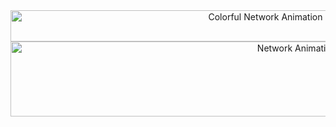 <div align="center">
  <img src="giphy.gif" width="800" height="50" alt="Colorful Network Animation">
</div>

<div align="center"> <img src="banner-animation.gif" width="900" height="120" alt="Network Animation"> </div>